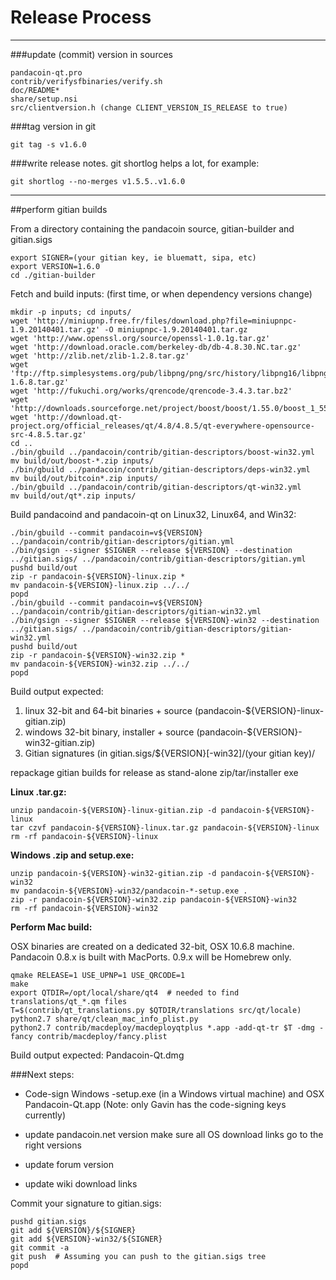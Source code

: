 Release Process
====================

* * *

###update (commit) version in sources


	pandacoin-qt.pro
	contrib/verifysfbinaries/verify.sh
	doc/README*
	share/setup.nsi
	src/clientversion.h (change CLIENT_VERSION_IS_RELEASE to true)

###tag version in git

	git tag -s v1.6.0

###write release notes. git shortlog helps a lot, for example:

	git shortlog --no-merges v1.5.5..v1.6.0

* * *

##perform gitian builds

 From a directory containing the pandacoin source, gitian-builder and gitian.sigs

	export SIGNER=(your gitian key, ie bluematt, sipa, etc)
	export VERSION=1.6.0
	cd ./gitian-builder

 Fetch and build inputs: (first time, or when dependency versions change)

	mkdir -p inputs; cd inputs/
	wget 'http://miniupnp.free.fr/files/download.php?file=miniupnpc-1.9.20140401.tar.gz' -O miniupnpc-1.9.20140401.tar.gz
	wget 'http://www.openssl.org/source/openssl-1.0.1g.tar.gz'
	wget 'http://download.oracle.com/berkeley-db/db-4.8.30.NC.tar.gz'
	wget 'http://zlib.net/zlib-1.2.8.tar.gz'
	wget 'ftp://ftp.simplesystems.org/pub/libpng/png/src/history/libpng16/libpng-1.6.8.tar.gz'
	wget 'http://fukuchi.org/works/qrencode/qrencode-3.4.3.tar.bz2'
	wget 'http://downloads.sourceforge.net/project/boost/boost/1.55.0/boost_1_55_0.tar.bz2'
	wget 'http://download.qt-project.org/official_releases/qt/4.8/4.8.5/qt-everywhere-opensource-src-4.8.5.tar.gz'
	cd ..
	./bin/gbuild ../pandacoin/contrib/gitian-descriptors/boost-win32.yml
	mv build/out/boost-*.zip inputs/
	./bin/gbuild ../pandacoin/contrib/gitian-descriptors/deps-win32.yml
	mv build/out/bitcoin*.zip inputs/
	./bin/gbuild ../pandacoin/contrib/gitian-descriptors/qt-win32.yml
	mv build/out/qt*.zip inputs/

 Build pandacoind and pandacoin-qt on Linux32, Linux64, and Win32:

	./bin/gbuild --commit pandacoin=v${VERSION} ../pandacoin/contrib/gitian-descriptors/gitian.yml
	./bin/gsign --signer $SIGNER --release ${VERSION} --destination ../gitian.sigs/ ../pandacoin/contrib/gitian-descriptors/gitian.yml
	pushd build/out
	zip -r pandacoin-${VERSION}-linux.zip *
	mv pandacoin-${VERSION}-linux.zip ../../
	popd
	./bin/gbuild --commit pandacoin=v${VERSION} ../pandacoin/contrib/gitian-descriptors/gitian-win32.yml
	./bin/gsign --signer $SIGNER --release ${VERSION}-win32 --destination ../gitian.sigs/ ../pandacoin/contrib/gitian-descriptors/gitian-win32.yml
	pushd build/out
	zip -r pandacoin-${VERSION}-win32.zip *
	mv pandacoin-${VERSION}-win32.zip ../../
	popd

  Build output expected:

  1. linux 32-bit and 64-bit binaries + source (pandacoin-${VERSION}-linux-gitian.zip)
  2. windows 32-bit binary, installer + source (pandacoin-${VERSION}-win32-gitian.zip)
  3. Gitian signatures (in gitian.sigs/${VERSION}[-win32]/(your gitian key)/

repackage gitian builds for release as stand-alone zip/tar/installer exe

**Linux .tar.gz:**

	unzip pandacoin-${VERSION}-linux-gitian.zip -d pandacoin-${VERSION}-linux
	tar czvf pandacoin-${VERSION}-linux.tar.gz pandacoin-${VERSION}-linux
	rm -rf pandacoin-${VERSION}-linux

**Windows .zip and setup.exe:**

	unzip pandacoin-${VERSION}-win32-gitian.zip -d pandacoin-${VERSION}-win32
	mv pandacoin-${VERSION}-win32/pandacoin-*-setup.exe .
	zip -r pandacoin-${VERSION}-win32.zip pandacoin-${VERSION}-win32
	rm -rf pandacoin-${VERSION}-win32

**Perform Mac build:**

  OSX binaries are created on a dedicated 32-bit, OSX 10.6.8 machine.
  Pandacoin 0.8.x is built with MacPorts.  0.9.x will be Homebrew only.

	qmake RELEASE=1 USE_UPNP=1 USE_QRCODE=1
	make
	export QTDIR=/opt/local/share/qt4  # needed to find translations/qt_*.qm files
	T=$(contrib/qt_translations.py $QTDIR/translations src/qt/locale)
	python2.7 share/qt/clean_mac_info_plist.py
	python2.7 contrib/macdeploy/macdeployqtplus *.app -add-qt-tr $T -dmg -fancy contrib/macdeploy/fancy.plist

 Build output expected: Pandacoin-Qt.dmg

###Next steps:

* Code-sign Windows -setup.exe (in a Windows virtual machine) and
  OSX Pandacoin-Qt.app (Note: only Gavin has the code-signing keys currently)

* update pandacoin.net version
  make sure all OS download links go to the right versions

* update forum version

* update wiki download links

Commit your signature to gitian.sigs:

	pushd gitian.sigs
	git add ${VERSION}/${SIGNER}
	git add ${VERSION}-win32/${SIGNER}
	git commit -a
	git push  # Assuming you can push to the gitian.sigs tree
	popd

